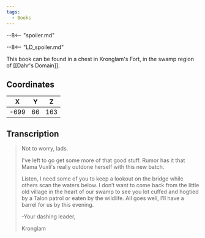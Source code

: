 ```yaml
---
tags:
  - Books
---
```


--8<-- "spoiler.md"

--8<-- "LD_spoiler.md"

This book can be found in a chest in Kronglam's Fort, in the swamp region of [[Dahr's Domain]].

## Coordinates
| **X** | **Y** | **Z** |
| :---: | :---: | :---: |
| -699  |  66   |  163  |

## Transcription
> Not to worry, lads.
>
> I've left to go get some more of that good stuff. Rumor has it that Mama Vuxli's really outdone herself with this new batch.
>
> Listen, I need some of you to keep a lookout on the bridge while others scan the waters below. I don’t want to come back from the little old village in the heart of our swamp to see you lot cuffed and hogtied by a Talon patrol or eaten by the wildlife. All goes well, I’ll have a barrel for us by this evening.
>
> -Your dashing leader,
>
> Kronglam

